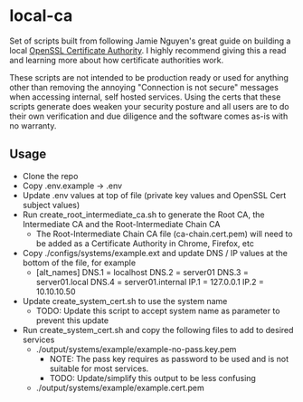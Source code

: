 # local-ca

Set of scripts built from following Jamie Nguyen's great guide on building a local [OpenSSL Certificate Authority](https://jamielinux.com/docs/openssl-certificate-authority/). I highly recommend giving this a read and learning more about how certificate authorities work.

These scripts are not intended to be production ready or used for anything other than removing the annoying "Connection is not secure" messages when accessing internal, self hosted services. Using the certs that these scripts generate does weaken your security posture and all users are to do their own verification and due diligence and the software comes as-is with no warranty. 

## Usage
- Clone the repo
- Copy .env.example -> .env
- Update .env values at top of file (private key values and OpenSSL Cert subject values)
- Run create_root_intermediate_ca.sh to generate the Root CA, the Intermediate CA and the Root-Intermediate Chain CA
    - The Root-Intermediate Chain CA file (ca-chain.cert.pem) will need to be added as a Certificate Authority in Chrome, Firefox, etc
- Copy ./configs/systems/example.ext and update DNS / IP values at the bottom of the file, for example
    - [alt_names]
      DNS.1 = localhost
      DNS.2 = server01
      DNS.3 = server01.local
      DNS.4 = server01.internal
      IP.1 = 127.0.0.1
      IP.2 = 10.10.10.50
- Update create_system_cert.sh to use the system name
    - TODO: Update this script to accept system name as parameter to prevent this update
- Run create_system_cert.sh and copy the following files to add to desired services
    - ./output/systems/example/example-no-pass.key.pem
        - NOTE: The pass key requires as password to be used and is not suitable for most services.
        - TODO: Update/simplify this output to be less confusing
    - ./output/systems/example/example.cert.pem
